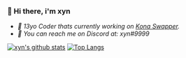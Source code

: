 ### 🥀 Hi there, i'm xyn

- *🍹 13yo Coder thats currently working on [Kona Swapper](https://discord.gg/QtsPHUrpj2).*
- *🍇 You can reach me on Discord at: xуn#9999*


[![xyn's github stats](https://github-readme-stats.vercel.app/api?username=02xyn&count_private=true&theme=dark)](https://github.com/anuraghazra/github-readme-stats)
[![Top Langs](https://github-readme-stats.vercel.app/api/top-langs/?username=02xyn&layout=compact&theme=dark)](https://github.com/anuraghazra/github-readme-stats)
